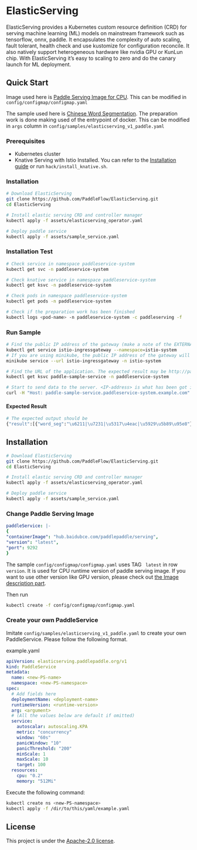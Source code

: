 # ElasticServing

ElasticServing provides a Kubernetes custom resource definition (CRD) for serving machine learning (ML) models on mainstream framework such as tensorflow, onnx, paddle. It encapsulates the complexity of auto scaling, fault tolerant, health check and use kustomize for configuration reconcile. It also natively support heterogeneous hardware like nvidia GPU or KunLun chip. With ElasticServing it’s easy to scaling to zero and do the canary launch for ML deployment.

## Quick Start

Image used here is [Paddle Serving Image for CPU](https://github.com/PaddlePaddle/Serving#installation). This can be modified in ```config/configmap/configmap.yaml```

The sample used here is [Chinese Word Segmentation](https://github.com/PaddlePaddle/Serving#-pre-built-services-with-paddle-serving). The preparation work is done making used of the entrypoint of docker. This can be modified in ```args``` column in ```config/samples/elasticserving_v1_paddle.yaml``` 

### Prerequisites
- Kubernetes cluster
- Knative Serving with Istio Installed.
You can refer to the [Installation guide](https://knative.dev/docs/install/any-kubernetes-cluster/#installing-the-serving-component) or run `hack/install_knative.sh`.

### Installation

``` bash
# Download ElasticServing
git clone https://github.com/PaddleFlow/ElasticServing.git
cd ElasticServing

# Install elastic serving CRD and controller manager
kubectl apply -f assets/elasticserving_operator.yaml

# Deploy paddle service
kubectl apply -f assets/sample_service.yaml
```

### Installation Test

``` bash
# Check service in namespace paddleservice-system
kubectl get svc -n paddleservice-system

# Check knative service in namespace paddleservice-system
kubectl get ksvc -n paddleservice-system

# Check pods in namespace paddleservice-system
kubectl get pods -n paddleservice-system

# Check if the preparation work has been finished
kubectl logs <pod-name> -n paddleservice-system -c paddleserving -f

```

### Run Sample

``` bash
# Find the public IP address of the gateway (make a note of the EXTERNAL-IP field in the output)
kubectl get service istio-ingressgateway --namespace=istio-system
# If you are using minikube, the public IP address of the gateway will be listed once you execute the following command (There will exist four URLs and maybe choose the second one)
minikube service --url istio-ingressgateway -n istio-system

# Find the URL of the application. The expected result may be http://paddle-sample-service.paddleservice-system.example.com
kubectl get ksvc paddle-sample-service -n paddleservice-system

# Start to send data to the server. <IP-address> is what has been got in the first or the second command.
curl -H "Host: paddle-sample-service.paddleservice-system.example.com" -H "Content-Type:application/json" -X POST -d '{"feed":[{"words": "我爱北京天安门"}], "fetch":["word_seg"]}' http://<IP-address>/lac/prediction

```

#### Expected Result

``` bash
# The expected output should be 
{"result":[{"word_seg":"\u6211|\u7231|\u5317\u4eac|\u5929\u5b89\u95e8"}]}
```

## Installation

``` bash
# Download ElasticServing
git clone https://github.com/PaddleFlow/ElasticServing.git
cd ElasticServing

# Install elastic serving CRD and controller manager
kubectl apply -f assets/elasticserving_operator.yaml

# Deploy paddle service
kubectl apply -f assets/sample_service.yaml
```

### Change Paddle Serving Image 

``` yaml
paddleService: |-
{
"containerImage": "hub.baidubce.com/paddlepaddle/serving",
"version": "latest",
"port": 9292
}
```

The sample ```config/configmap/configmap.yaml``` uses TAG ``` latest``` in row ```version```. It is used for CPU runtime version of paddle serving image. If you want to use other version like GPU version, please check out [the Image description part](https://github.com/PaddlePaddle/Serving/blob/v0.4.0/doc/DOCKER_IMAGES.md#image-description).

Then run

``` bash
kubectl create -f config/configmap/configmap.yaml
```

### Create your own PaddleService

Imitate ```config/samples/elasticserving_v1_paddle.yaml``` to create your own PaddleService.  Please follow the following format.

example.yaml

``` yaml
apiVersion: elasticserving.paddlepaddle.org/v1
kind: PaddleService
metadata:
  name: <new-PS-name>
  namespace: <new-PS-namespace>
spec:
  # Add fields here
  deploymentName: <deployment-name>
  runtimeVersion: <runtime-version>
  arg: <argument>
  # (All the values below are default if omitted)
  service: 
    autoscalar: autoscaling.KPA
    metric: "concurrency"
    window: "60s"
    panicWindow: "10"
    panicThreshold: "200"
    minScale: 1 
    maxScale: 10
    target: 100
  resources:
    cpu: "0.2"
    memory: "512Mi"
```

Execute the following command:

``` bash
kubectl create ns <new-PS-namespace>
kubectl apply -f /dir/to/this/yaml/example.yaml
```

## License

This project is under the [Apache-2.0 license](https://github.com/PaddleFlow/ElasticServing/blob/main/LICENSE).
